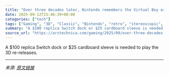 ```yaml
---
title: "Over three decades later, Nintendo remembers the Virtual Boy exists"
date: 2025-09-12T15:46:39+08:00
categories: ["tech"]
tags: ["Gaming", "3D", "Classic", "Nintendo", "retro", "stereoscopic", "virtual boy"]
summary: "A $100 replica Switch dock or $25 cardboard sleeve is needed to play the 3D re-releases."
source_url: "https://arstechnica.com/gaming/2025/09/over-three-decades-later-nintendo-remembers-the-virtual-boy-exists/"
---
```


A $100 replica Switch dock or $25 cardboard sleeve is needed to play the 3D re-releases.

---

*来源: [原文链接](https://arstechnica.com/gaming/2025/09/over-three-decades-later-nintendo-remembers-the-virtual-boy-exists/)*
